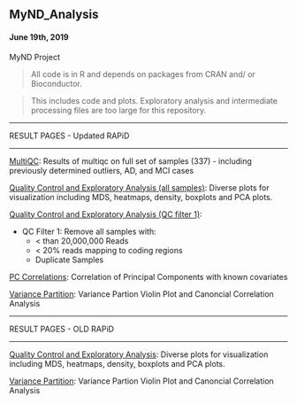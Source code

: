 ## MyND_Analysis
#### June 19th, 2019
MyND Project 

> All code is in R and depends on packages from CRAN and/ or Bioconductor.

> This includes code and plots. Exploratory analysis and intermediate processing files are too large for this repository.

**************************************
RESULT PAGES - Updated RAPiD
**************************************

[MultiQC](https://rajlabmssm.github.io/MyND-Analysis/multiqc_report.html): Results of multiqc on full set of samples (337) - including previously determined outliers, AD, and MCI cases

[Quality Control and Exploratory Analysis (all samples)](https://rajlabmssm.github.io/MyND-Analysis/mynd.qc.html): Diverse plots for visualization including MDS, heatmaps, density, boxplots and PCA plots.

[Quality Control and Exploratory Analysis (QC filter 1)](https://rajlabmssm.github.io/MyND-Analysis/filtered.qc.html):
- QC Filter 1: Remove all samples with:
	- < than 20,000,000 Reads
	- < 20% reads mapping to coding regions
	- Duplicate Samples

[PC Correlations](https://rajlabmssm.github.io/MyND-Analysis/pca.corr.html): Correlation of Principal Components with known covariates

[Variance Partition](https://rajlabmssm.github.io/MyND-Analysis/variance.partition.html): Variance Partion Violin Plot and Canoncial Correlation Analysis


**************************************
RESULT PAGES - OLD RAPiD
**************************************

[Quality Control and Exploratory Analysis](https://rajlabmssm.github.io/MyND-Analysis/mynd.qc2.html): Diverse plots for visualization including MDS, heatmaps, density, boxplots and PCA plots.

[Variance Partition](https://rajlabmssm.github.io/MyND-Analysis/mynd.variance_partition.html): Variance Partion Violin Plot and Canoncial Correlation Analysis
